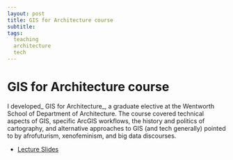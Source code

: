 ```yaml
---
layout: post
title: GIS for Architecture course
subtitle: 
tags:
  teaching
  architecture
  tech
---
```


# GIS for Architecture course

I developed_ GIS for Architecture_, a graduate elective at the Wentworth School of Department of Architecture. The course covered technical aspects of GIS, specific ArcGIS workflows, the history and politics of cartography, and alternative approaches to GIS (and tech generally) pointed to by afrofuturism, xenofeminism, and big data discourses.
* [Lecture Slides](https://drive.google.com/drive/folders/1TOqEbVAHkZ-j-k00wYRa9U6FSHRD8Mbl?usp=sharing)